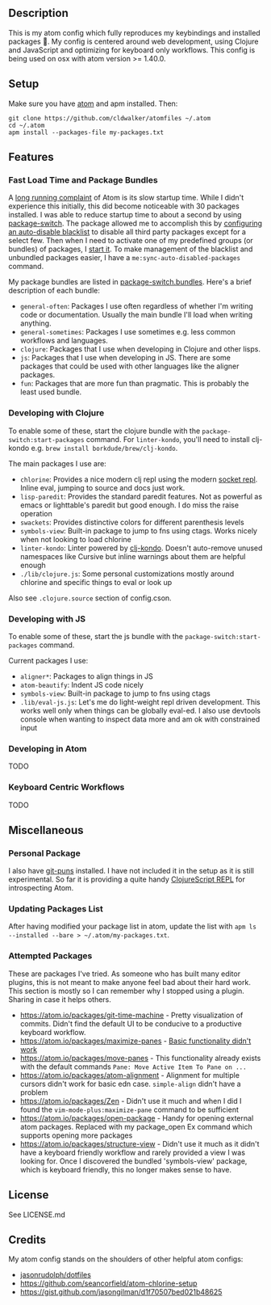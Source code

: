 ## Description
This is my atom config which fully reproduces my keybindings and installed
packages 🎉. My config is centered around web development, using Clojure and
JavaScript and optimizing for keyboard only workflows. This
config is being used on osx with atom version >= 1.40.0.

## Setup

Make sure you have [atom](https://atom.io/) and apm installed. Then:

```
git clone https://github.com/cldwalker/atomfiles ~/.atom
cd ~/.atom
apm install --packages-file my-packages.txt
```

## Features

### Fast Load Time and Package Bundles

A [long running complaint](https://github.com/atom/atom/issues/2654) of Atom is
its slow startup time. While I didn't experience this initially, this did become
noticeable with 30 packages installed. I was able to reduce startup time to
about a second by using
[package-switch](https://github.com/fstiewitz/package-switch). The package
allowed me to accomplish this by [configuring an auto-disable
blacklist](https://github.com/fstiewitz/package-switch#auto-disable-packages) to
disable all third party packages except for a select few. Then when I need to
activate one of my predefined groups (or bundles) of packages, I [start
it](https://github.com/fstiewitz/package-switch#execute-a-bundlepackage). To
make management of the blacklist and unbundled packages easier, I have a
`me:sync-auto-disabled-packages` command.

My package bundles are listed in [package-switch.bundles](./package-switch.bundles).
Here's a brief description of each bundle:
* `general-often`: Packages I use often regardless of whether I'm writing code or documentation.
  Usually the main bundle I'll load when writing anything.
* `general-sometimes`: Packages I use sometimes e.g. less common workflows and languages.
* `clojure`: Packages that I use when developing in Clojure and other lisps.
* `js`: Packages that I use when developing in JS. There are some packages that
  could be used with other languages like the aligner packages.
* `fun`: Packages that are more fun than pragmatic. This is probably the least used bundle.

### Developing with Clojure

To enable some of these, start the clojure bundle with the `package-switch:start-packages` command. For `linter-kondo`, you'll need to install clj-kondo e.g. `brew install borkdude/brew/clj-kondo`.

The main packages I use are:
* `chlorine`: Provides a nice modern clj repl using the modern [socket
  repl](https://clojure.org/reference/repl_and_main#_launching_a_socket_server).
  Inline eval, jumping to source and docs just work.
* `lisp-paredit`: Provides the standard paredit features. Not as powerful as emacs or lighttable's paredit but good enough. I do miss the raise operation
* `swackets`: Provides distinctive colors for different parenthesis levels
* `symbols-view`: Built-in package to jump to fns using ctags. Works nicely when not looking to load chlorine
* `linter-kondo`: Linter powered by [clj-kondo](https://github.com/borkdude/clj-kondo). Doesn't auto-remove unused namespaces like Cursive but inline warnings about them are helpful enough
* `./lib/clojure.js`: Some personal customizations mostly around chlorine and specific things to eval or look up

Also see `.clojure.source` section of config.cson.

### Developing with JS

To enable some of these, start the js bundle with the `package-switch:start-packages` command.

Current packages I use:

* `aligner*`: Packages to align things in JS
* `atom-beautify`: Indent JS code nicely
* `symbols-view`: Built-in package to jump to fns using ctags
* `.lib/eval-js.js`: Let's me do light-weight repl driven development. This works
  well only when things can be globally eval-ed. I also use devtools console when
  wanting to inspect data more and am ok with constrained input

### Developing in Atom
TODO

### Keyboard Centric Workflows
TODO

## Miscellaneous

### Personal Package
I also have [git-puns](https://github.com/cldwalker/git-puns) installed. I have not included it in the setup as it is still experimental. So far it is providing a quite handy [ClojureScript REPL](https://github.com/cldwalker/git-puns#repl-features) for introspecting Atom.

### Updating Packages List
After having modified your package list in atom, update the list with `apm ls --installed --bare > ~/.atom/my-packages.txt`.

### Attempted Packages
These are packages I've tried. As someone who has built many editor plugins, this is not meant to make anyone feel bad about their hard work. This section is mostly so I can remember why I stopped using a plugin. Sharing in case it helps others.

* https://atom.io/packages/git-time-machine - Pretty visualization of commits. Didn't find the default UI to be conducive to a productive keyboard workflow.
* https://atom.io/packages/maximize-panes - [Basic functionality didn't work](https://github.com/santip/maximize-panes/issues/23)
* https://atom.io/packages/move-panes - This functionality already exists with the default commands `Pane: Move Active Item To Pane on ...`
* https://atom.io/packages/atom-alignment - Alignment for multiple cursors didn't work for basic edn case. `simple-align` didn't have a problem
* https://atom.io/packages/Zen - Didn't use it much and when I did I found the `vim-mode-plus:maximize-pane` command to be sufficient
* https://atom.io/packages/open-package - Handy for opening external atom packages. Replaced with my package_open Ex command which supports opening more packages
* https://atom.io/packages/structure-view - Didn't use it much as it didn't have a keyboard friendly workflow and rarely provided a view I was looking for. Once I discovered the bundled 'symbols-view' package, which is keyboard friendly, this no longer makes sense to have.

## License
See LICENSE.md

## Credits

My atom config stands on the shoulders of other helpful atom configs:
* [jasonrudolph/dotfiles](https://github.com/jasonrudolph/dotfiles/tree/master/atom)
* https://github.com/seancorfield/atom-chlorine-setup
* https://gist.github.com/jasongilman/d1f70507bed021b48625
